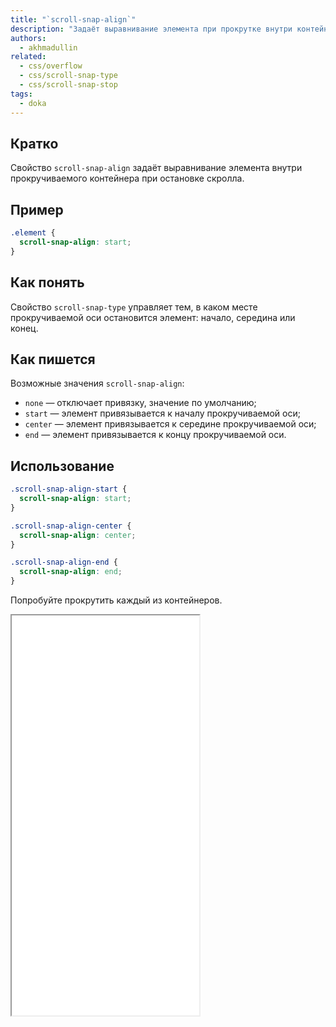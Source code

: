 ```yaml
---
title: "`scroll-snap-align`"
description: "Задаёт выравнивание элемента при прокрутке внутри контейнера."
authors:
  - akhmadullin
related:
  - css/overflow
  - css/scroll-snap-type
  - css/scroll-snap-stop
tags:
  - doka
---
```


## Кратко

Свойство `scroll-snap-align` задаёт выравнивание элемента внутри прокручиваемого контейнера при остановке скролла.

## Пример

```css
.element {
  scroll-snap-align: start;
}
```

## Как понять

Свойство `scroll-snap-type` управляет тем, в каком месте прокручиваемой оси остановится элемент: начало, середина или конец.

## Как пишется

Возможные значения `scroll-snap-align`:

- `none` — отключает привязку, значение по умолчанию;
- `start` — элемент привязывается к началу прокручиваемой оси;
- `center` — элемент привязывается к середине прокручиваемой оси;
- `end` — элемент привязывается к концу прокручиваемой оси.

## Использование

```css
.scroll-snap-align-start {
  scroll-snap-align: start;
}

.scroll-snap-align-center {
  scroll-snap-align: center;
}

.scroll-snap-align-end {
  scroll-snap-align: end;
}
```

Попробуйте прокрутить каждый из контейнеров.

<iframe title="Варианты значений" src="demos/values/" height="640"></iframe>
